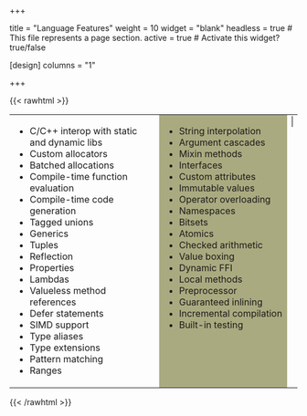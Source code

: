 +++

title = "Language Features"
weight = 10
widget = "blank"
headless = true  # This file represents a page section.
active = true  # Activate this widget? true/false

[design]
columns = "1"

+++

{{< rawhtml >}}

<style>
.hljs {	
	background-color:#e0e0e0;
}

div.Example {
	display: none;
	position: relative; 
	top: 4px;
	width: 400px;
}

.hljs-title, .hljs-section, .hljs-selector-id {
    color: #458;
    font-weight: bold;
}

</style>

<table>
<tr>
<td width=400px style="vertical-align: top;">
<ul>
<li>C/C++ interop with static and dynamic libs</li>
<li>Custom allocators</li>
<li>Batched allocations</li>
<li>Compile-time function evaluation</li>
<li>Compile-time code generation</li>
<li>Tagged unions</li>
<li>Generics</li>
<li>Tuples</li>
<li>Reflection</li>
<li>Properties</li>
<li>Lambdas</li>
<li>Valueless method references</li>
<li>Defer statements</li>
<li>SIMD support</li>
<li>Type aliases</li>
<li>Type extensions</li>
<li>Pattern matching</li>
<li>Ranges</li>
</ul>
</td>
<td width=300px bgcolor=#aaaa80 style="vertical-align: top;">
<ul>
<li>String interpolation</li>
<li>Argument cascades</li>
<li>Mixin methods</li>
<li>Interfaces</li>
<li>Custom attributes</li>
<li>Immutable values</li>
<li>Operator overloading</li>
<li>Namespaces</li>
<li>Bitsets</li>
<li>Atomics</li>
<li>Checked arithmetic</li>
<li>Value boxing</li>
<li>Dynamic FFI</li>
<li>Local methods</li>
<li>Preprocessor</li>
<li>Guaranteed inlining</li>
<li>Incremental compilation</li>
<li>Built-in testing</li>
</ul>
</td>
<td style="vertical-align: top;">
<select id="ExampleSelect" style="width: 100%;">
</select>

<!-------------------------------------------------------------------------------------->
<div id="Hello World" class="Example">
{{< /rawhtml >}}
```C#
using System;

class Program
{
	public static void Main()
	{
		Console.WriteLine("Hello, World!");
	}
}
```
{{< rawhtml >}}
</div>

<!-------------------------------------------------------------------------------------->
<div id="File IO and error handling" class="Example">
{{< /rawhtml >}}
```C#
// Try! propagates file and parsing errors down the call stack
static Result<void> Parse(StringView filePath, List<float> outValues)
{
	var fs = scope FileStream();
	Try!(fs.Open(filePath));
	for (var lineResult in scope StreamReader(fs).Lines)
	{
		for (let elem in Try!(lineResult).Split(','))
			outValues.Add(Try!(float.Parse(elem)));
	}
	return .Ok;
}
```
{{< rawhtml >}}
</div>

<!-------------------------------------------------------------------------------------->
<div id="Tuples" class="Example">
{{< /rawhtml >}}
```C#
// Method returning a tuple
(float x, float y) GetCoords => (X, Y);

var tup = GetCoords;
if (tup != (0, 0))
	Draw(tup.x, tup.y);

// Decompose tuple
var (x, y) = GetCoords;
Draw(x, y);
```
{{< rawhtml >}}
</div>

<!-------------------------------------------------------------------------------------->
<div id="Ranges" class="Example">
{{< /rawhtml >}}
```C#
for (let i in 10...20)
	Console.WriteLine($"Value: {i}");

let range = 1..<10;
Debug.Assert(range.Contains(3));

Span<int> GetLast10(List<int> list) => list[...^10];
```
{{< rawhtml >}}
</div>

<!-------------------------------------------------------------------------------------->
<div id="Strings" class="Example">
{{< /rawhtml >}}
```C#
// Allocate a string with a 4096-byte internal UTF8 buffer, all on the stack
var str = scope String(4096);

// String interpolation, formatting in 'x' and 'y' values
var str2 = scope $"x:{x} y:{y}";

// Create a view into str2 without the first and last character
StringView sv = str2[1...^1];

// Get a pointer to a null-terminated C string
char8* strPtr = str2;
```
{{< rawhtml >}}
</div>

<!-------------------------------------------------------------------------------------->
<div id="Tagged unions (aka enums with payloads)" class="Example">
{{< /rawhtml >}}
```C#
enum Shape
{
	case None;
	case Square(int x, int y, int width, int height);
	case Circle(int x, int y, int radius);
}

Shape drawShape = .Circle(10, 20, 5);

switch (drawShape)
{
case .Circle(0, 0, ?):
	HandleCircleAtOrigin();
case .Circle(let x, let y, let radius):
	HandleCircle(x, y, radius);
default:
}

if (drawShape case .Square)
	HandleSquare();
```
{{< rawhtml >}}
</div>

<!-------------------------------------------------------------------------------------->
<div id="Local methods" class="Example">
{{< /rawhtml >}}
```C#
void Draw(List<Variant> values)
{
	int idx = 0;
	float NextFloat()
	{
		return values[idx++].Get<float>();
	}
	DrawCircle(NextFloat(), NextFloat(), NextFloat());
}
```
{{< rawhtml >}}
</div>

<!-------------------------------------------------------------------------------------->
<div id="Batched allocations (aka append allocations)" class="Example">
{{< /rawhtml >}}
```C#
// This class uses 'append' allocations, which allows a single "batch" 
//  allocation which can accomodate the size of the 'Record' object, the 
//  'mName' String (including character data), and the 'mList' list, 
//  including storage for up to 'count' number of ints
class Record
{
	public String mName;
	public List<int> mList;

	[AllowAppend]
	public this(StringView name, int count)
	{
		var nameStr = append String(name);
		var list = append List<int>(count);

		mName = nameStr;
		mList = list;
	}
}

// The following line results in a single allocation of 80080 bytes
var record = new Record("Record name", 10000);
```
{{< rawhtml >}}
</div>

<!-------------------------------------------------------------------------------------->
<div id="Interop" class="Example">
{{< /rawhtml >}}
```C#
[CRepr]
struct FileInfo
{
	c_short version;
	c_long size;
	c_char[256] path;
}

/* Link to external C++ library method */
[CallingConvention(.Cdecl), LinkName(.CPP)]
extern c_long GetFileHash(FileInfo fileInfo);

/* Import optional dynamic method - may be null */
[Import("Optional.dll"), LinkName("Optional_GetVersion")]
static function int32 (char8* args) GetOptionalVersion;
```
{{< rawhtml >}}
</div>

<!-------------------------------------------------------------------------------------->
<div id="Reflection" class="Example">
{{< /rawhtml >}}
```C#
void Serialize(SerializeContext ctx, Object obj)
{
 	for (let field in obj.GetType().GetFields())
	{
		Variant v = field.GetValue(obj);
		ctx.Serialize(field.Name, v);
		if (let attr = field.GetCustomAttribute<OnSerializeAttribute>())
		{
			var m = attr.mSerializeType.GetMethod("SerializeField").Value;
			m.Invoke(null, obj, field);
		}
	}
}
```
{{< rawhtml >}}
</div>

<!-------------------------------------------------------------------------------------->
<div id="Mixins" class="Example">
{{< /rawhtml >}}
```C#
static mixin Inc(var val)
{
    if (val == null)
        return false;
    (*val)++;
}

static bool Inc3(int* a, int* b, int* c)
{
	// "return false" from mixin is injected into the Inc3 callsite
    Inc!(a);
    Inc!(b);
    Inc!(c);
    return true;
}
```
{{< rawhtml >}}
</div>

<!-------------------------------------------------------------------------------------->
<div id="Type Extensions" class="Example">
{{< /rawhtml >}}
```C#
// Declare List<T>.DisposeAll() for all disposable types
namespace System.Collections
{
	extension List<T> where T : IDisposable
	{
		public void DiposeAll()
		{
			for (var val in this)
				val.Dispose();
		}
	}
}
```
{{< rawhtml >}}
</div>

<!-------------------------------------------------------------------------------------->
<div id="Compile-time function evaluation" class="Example">
{{< /rawhtml >}}
```C#
static int32 Factorial(int32 n) => n <= 1 ? 1 : (n * Factorial(n - 1));
const int fac = Factorial(8); // Evaluates to 40320 at compile-time

public static Span<int32> GetSorted(String numList)
{
	List<int32> list = scope .();
	for (var sv in numList.Split(','))
		list.Add(int32.Parse(sv..Trim()));		
	return list..Sort();
}
const int32[?] iArr = GetSorted("8, 1, 3, 7"); // Results in int32[4](1, 3, 7, 8)
```
{{< rawhtml >}}
</div>

<!-------------------------------------------------------------------------------------->
<div id="Compile-time code generation" class="Example">
{{< /rawhtml >}}
```C#
// Create serialization method at compile-time on types with [Serialize]
// No runtime reflection required
[AttributeUsage(.Types)]
struct SerializableAttribute : Attribute, IComptimeTypeApply
{
	[Comptime]
	public void ApplyToType(Type type)
	{
		let code = scope String();
		code.Append("void ISerializable.Serialize(SerializationContext ctx)\n{");
		for (let field in type.GetFields())
			code.AppendF($"\n\tctx.Serialize(\"{field.Name}\", {field.Name});");
		code.Append($"\n}");
		Compiler.EmitAddInterface(type, typeof(ISerializable));
		Compiler.EmitTypeBody(type, code);
	}
}
```
{{< rawhtml >}}
</div>

<!-------------------------------------------------------------------------------------->
</td>
</tr>
</table>

<script>
	function Check(node, value)
	{		
		node.style.display = (value == node.id) ? "block" : "none";		
	}

	function ExampleSelected()
	{  				
		const nodes = document.getElementsByClassName("Example");
		for (let i = 0; i < nodes.length; i++)
		{			
			Check(nodes[i], this.value);
			nodes[i].style.width = "700px";
		}
	}

	select = document.getElementById("ExampleSelect");
	const nodes = document.getElementsByClassName("Example");
	for (let i = 0; i < nodes.length; i++)
	{
		var option = document.createElement("option");		
		option.text = nodes[i].id;
		if (nodes[i].id == "Hello World")
			option.selected = true;
		select.appendChild(option);		
	}

	select.onchange = ExampleSelected;	
	Check(document.getElementById("Hello World"), "Hello World");	
</script>

{{< /rawhtml >}}
